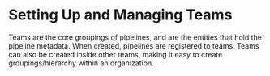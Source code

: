 # Setting Up and Managing Teams

Teams are the core groupings of pipelines, and are the entities that hold the pipeline metadata. When created, pipelines are registered to teams. Teams can also be created inside other teams, making it easy to create groupings/hierarchy within an organization.
